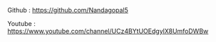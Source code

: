 Github : https://github.com/Nandagopal5

Youtube : https://www.youtube.com/channel/UCz4BYtUOEdgylX8UmfoDWBw
